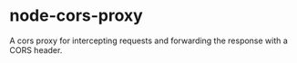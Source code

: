 # node-cors-proxy
A cors proxy for intercepting requests and forwarding the response with a CORS header.
